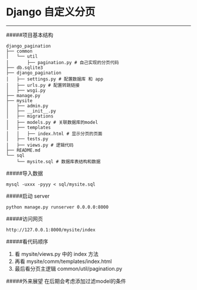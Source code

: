# Django 自定义分页
-------------
#####项目基本结构

    django_pagination
    ├── common
    │   └── util
    │       ├── pagination.py # 自己实现的分页代码
    ├── db.sqlite3
    ├── django_pagination
    │   ├── settings.py # 配置数据库 和 app
    │   ├── urls.py # 配置转跳链接
    │   ├── wsgi.py
    ├── manage.py
    ├── mysite
    │   ├── admin.py
    │   ├── __init__.py
    │   ├── migrations
    │   ├── models.py # 关联数据库的model
    │   ├── templates
    │   │   ├── index.html # 显示分页的页面
    │   ├── tests.py
    │   ├── views.py # 逻辑代码
    ├── README.md
    └── sql
        └── mysite.sql # 数据库表结构和数据
 
#####导入数据

    mysql -uxxx -pyyy < sql/mysite.sql

#####启动 server

    python manage.py runserver 0.0.0.0:8000

#####访问网页

    http://127.0.0.1:8000/mysite/index

#####看代码顺序
1. 看 mysite/views.py 中的 index 方法
2. 再看 mysite/comm/templates/index.html
3. 最后看分页主逻辑 common/util/pagination.py

#####外来展望
在后期会考虑添加过滤model的条件

